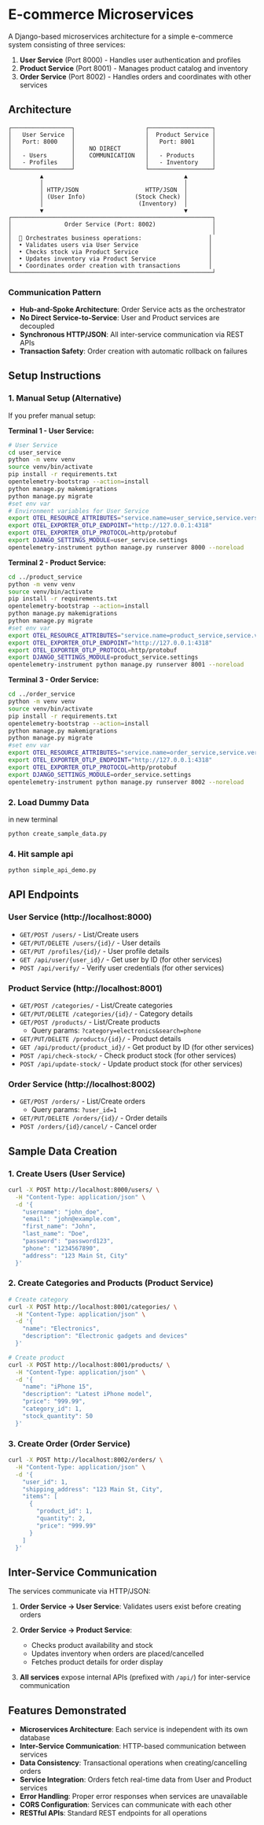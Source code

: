 # E-commerce Microservices

A Django-based microservices architecture for a simple e-commerce system consisting of three services:

1. **User Service** (Port 8000) - Handles user authentication and profiles
2. **Product Service** (Port 8001) - Manages product catalog and inventory
3. **Order Service** (Port 8002) - Handles orders and coordinates with other services

## Architecture

```
┌─────────────────┐                    ┌──────────────────┐
│   User Service  │                    │  Product Service │
│   Port: 8000    │                    │   Port: 8001     │
│                 │    NO DIRECT       │                  │
│   - Users       │    COMMUNICATION   │   - Products     │
│   - Profiles    │                    │   - Inventory    │
└─────────────────┘                    └──────────────────┘
         ▲                                        ▲
         │                                        │
         │ HTTP/JSON                   HTTP/JSON  │
         │ (User Info)              (Stock Check) │
         │                           (Inventory)  │
         ▼                                        ▼
┌─────────────────────────────────────────────────────────┐
│               Order Service (Port: 8002)                │
│                                                         │
│  🔄 Orchestrates business operations:                   │
│  • Validates users via User Service                    │
│  • Checks stock via Product Service                    │
│  • Updates inventory via Product Service               │
│  • Coordinates order creation with transactions        │
└─────────────────────────────────────────────────────────┘
```

### Communication Pattern
- **Hub-and-Spoke Architecture**: Order Service acts as the orchestrator
- **No Direct Service-to-Service**: User and Product services are decoupled
- **Synchronous HTTP/JSON**: All inter-service communication via REST APIs
- **Transaction Safety**: Order creation with automatic rollback on failures

## Setup Instructions


### 1. Manual Setup (Alternative)
If you prefer manual setup:

**Terminal 1 - User Service:**
```bash
# User Service
cd user_service
python -m venv venv
source venv/bin/activate
pip install -r requirements.txt
opentelemetry-bootstrap --action=install
python manage.py makemigrations
python manage.py migrate
#set env var
# Environment variables for User Service
export OTEL_RESOURCE_ATTRIBUTES="service.name=user_service,service.version=1.0.0,deployment.environment=development,db.system=sqlite,db.name=user_service_db,db.connection_string=sqlite:///db_user_service.sqlite3"
export OTEL_EXPORTER_OTLP_ENDPOINT="http://127.0.0.1:4318"
export OTEL_EXPORTER_OTLP_PROTOCOL=http/protobuf
export DJANGO_SETTINGS_MODULE=user_service.settings
opentelemetry-instrument python manage.py runserver 8000 --noreload
```

**Terminal 2 - Product Service:**
```bash
cd ../product_service
python -m venv venv
source venv/bin/activate
pip install -r requirements.txt
opentelemetry-bootstrap --action=install
python manage.py makemigrations
python manage.py migrate
#set env var
export OTEL_RESOURCE_ATTRIBUTES="service.name=product_service,service.version=1.0.0,deployment.environment=development,db.system=sqlite,db.name=product_service_db,db.connection_string=sqlite:///db_product_service.sqlite3"
export OTEL_EXPORTER_OTLP_ENDPOINT="http://127.0.0.1:4318"
export OTEL_EXPORTER_OTLP_PROTOCOL=http/protobuf
export DJANGO_SETTINGS_MODULE=product_service.settings
opentelemetry-instrument python manage.py runserver 8001 --noreload
```

**Terminal 3 - Order Service:**
```bash
cd ../order_service
python -m venv venv
source venv/bin/activate
pip install -r requirements.txt
opentelemetry-bootstrap --action=install
python manage.py makemigrations
python manage.py migrate
#set env var
export OTEL_RESOURCE_ATTRIBUTES="service.name=order_service,service.version=1.0.0,deployment.environment=development,db.system=sqlite,db.name=order_service_db,db.connection_string=sqlite:///db_order_service.sqlite3,peer.service=order_service_db"
export OTEL_EXPORTER_OTLP_ENDPOINT="http://127.0.0.1:4318"
export OTEL_EXPORTER_OTLP_PROTOCOL=http/protobuf
export DJANGO_SETTINGS_MODULE=order_service.settings
opentelemetry-instrument python manage.py runserver 8002 --noreload
```

### 2. Load Dummy Data
in new terminal
```bash
python create_sample_data.py
```
### 4. Hit sample api
```bash
python simple_api_demo.py
```

## API Endpoints

### User Service (http://localhost:8000)

- `GET/POST /users/` - List/Create users
- `GET/PUT/DELETE /users/{id}/` - User details
- `GET/PUT /profiles/{id}/` - User profile details
- `GET /api/user/{user_id}/` - Get user by ID (for other services)
- `POST /api/verify/` - Verify user credentials (for other services)

### Product Service (http://localhost:8001)

- `GET/POST /categories/` - List/Create categories
- `GET/PUT/DELETE /categories/{id}/` - Category details
- `GET/POST /products/` - List/Create products
  - Query params: `?category=electronics&search=phone`
- `GET/PUT/DELETE /products/{id}/` - Product details
- `GET /api/product/{product_id}/` - Get product by ID (for other services)
- `POST /api/check-stock/` - Check product stock (for other services)
- `POST /api/update-stock/` - Update product stock (for other services)

### Order Service (http://localhost:8002)

- `GET/POST /orders/` - List/Create orders
  - Query params: `?user_id=1`
- `GET/PUT/DELETE /orders/{id}/` - Order details
- `POST /orders/{id}/cancel/` - Cancel order

## Sample Data Creation

### 1. Create Users (User Service)
```bash
curl -X POST http://localhost:8000/users/ \
  -H "Content-Type: application/json" \
  -d '{
    "username": "john_doe",
    "email": "john@example.com",
    "first_name": "John",
    "last_name": "Doe",
    "password": "password123",
    "phone": "1234567890",
    "address": "123 Main St, City"
  }'
```

### 2. Create Categories and Products (Product Service)
```bash
# Create category
curl -X POST http://localhost:8001/categories/ \
  -H "Content-Type: application/json" \
  -d '{
    "name": "Electronics",
    "description": "Electronic gadgets and devices"
  }'

# Create product
curl -X POST http://localhost:8001/products/ \
  -H "Content-Type: application/json" \
  -d '{
    "name": "iPhone 15",
    "description": "Latest iPhone model",
    "price": "999.99",
    "category_id": 1,
    "stock_quantity": 50
  }'
```

### 3. Create Order (Order Service)
```bash
curl -X POST http://localhost:8002/orders/ \
  -H "Content-Type: application/json" \
  -d '{
    "user_id": 1,
    "shipping_address": "123 Main St, City",
    "items": [
      {
        "product_id": 1,
        "quantity": 2,
        "price": "999.99"
      }
    ]
  }'
```

## Inter-Service Communication

The services communicate via HTTP/JSON:

1. **Order Service → User Service**: Validates users exist before creating orders
2. **Order Service → Product Service**: 
   - Checks product availability and stock
   - Updates inventory when orders are placed/cancelled
   - Fetches product details for order display

3. **All services** expose internal APIs (prefixed with `/api/`) for inter-service communication

## Features Demonstrated

- **Microservices Architecture**: Each service is independent with its own database
- **Inter-Service Communication**: HTTP-based communication between services
- **Data Consistency**: Transactional operations when creating/cancelling orders
- **Service Integration**: Orders fetch real-time data from User and Product services
- **Error Handling**: Proper error responses when services are unavailable
- **CORS Configuration**: Services can communicate with each other
- **RESTful APIs**: Standard REST endpoints for all operations
